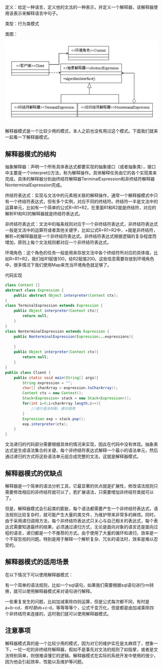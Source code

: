 定义：给定一种语言，定义他的文法的一种表示，并定义一个解释器，该解释器使用该表示来解释语言中句子。

类型：行为类模式

类图：

![](../assets/designpattern13.jpg)

解释器模式是一个比较少用的模式，本人之前也没有用过这个模式。下面我们就来一起看一下解释器模式。

## 解释器模式的结构

抽象解释器：声明一个所有具体表达式都要实现的抽象接口（或者抽象类），接口中主要是一个interpret()方法，称为解释操作。具体解释任务由它的各个实现类来完成，具体的解释器分别由终结符解释器TerminalExpression和非终结符解释器NonterminalExpression完成。

终结符表达式：实现与文法中的元素相关联的解释操作，通常一个解释器模式中只有一个终结符表达式，但有多个实例，对应不同的终结符。终结符一半是文法中的运算单元，比如有一个简单的公式R=R1+R2，在里面R1和R2就是终结符，对应的解析R1和R2的解释器就是终结符表达式。

非终结符表达式：文法中的每条规则对应于一个非终结符表达式，非终结符表达式一般是文法中的运算符或者其他关键字，比如公式R=R1+R2中，+就是非终结符，解析+的解释器就是一个非终结符表达式。非终结符表达式根据逻辑的复杂程度而增加，原则上每个文法规则都对应一个非终结符表达式。

环境角色：这个角色的任务一般是用来存放文法中各个终结符所对应的具体值，比如R=R1+R2，我们给R1赋值100，给R2赋值200。这些信息需要存放到环境角色中，很多情况下我们使用Map来充当环境角色就足够了。

代码实现

```java
class Context {}  
abstract class Expression {  
    public abstract Object interpreter(Context ctx);  
}  
class TerminalExpression extends Expression {  
    public Object interpreter(Context ctx){  
        return null;  
    }  
}  
class NonterminalExpression extends Expression {  
    public NonterminalExpression(Expression...expressions){  

    }  
    public Object interpreter(Context ctx){  
        return null;  
    }  
}  
public class Client {  
    public static void main(String[] args){  
        String expression = "";  
        char[] charArray = expression.toCharArray();  
        Context ctx = new Context();  
        Stack<Expression> stack = new Stack<Expression>();  
        for(int i=0;i<charArray.length;i++){  
            //进行语法判断，递归调用  
        }  
        Expression exp = stack.pop();  
        exp.interpreter(ctx);  
    }  
}  
```

文法递归的代码部分需要根据具体的情况来实现，因此在代码中没有体现。抽象表达式是生成语法集合的关键，每个非终结符表达式解释一个最小的语法单元，然后通过递归的方式将这些语法单元组合成完整的文法，这就是解释器模式。

## 解释器模式的优缺点

解释器是一个简单的语法分析工具，它最显著的优点就是扩展性，修改语法规则只需要修改相应的非终结符就可以了，若扩展语法，只需要增加非终结符类就可以了。

但是，解释器模式会引起类的膨胀，每个语法都需要产生一个非终结符表达式，语法规则比较复杂时，就可能产生大量的类文件，为维护带来非常多的麻烦。同时，由于采用递归调用方法，每个非终结符表达式只关心与自己相关的表达式，每个表达式需要知道最终的结果，必须通过递归方式，无论是面向对象的语言还是面向过程的语言，递归都是一个不推荐的方式。由于使用了大量的循环和递归，效率是一个不容忽视的问题。特别是用于解释一个解析复杂、冗长的语法时，效率是难以忍受的。

## 解释器模式的适用场景

在以下情况下可以使用解释器模式：

有一个简单的语法规则，比如一个sql语句，如果我们需要根据sql语句进行rm转换，就可以使用解释器模式来对语句进行解释。

一些重复发生的问题，比如加减乘除四则运算，但是公式每次都不同，有时是a+b-c*d，有时是a*b+c-d，等等等等个，公式千变万化，但是都是由加减乘除四个非终结符来连接的，这时我们就可以使用解释器模式。

## 注意事项

解释器模式真的是一个比较少用的模式，因为对它的维护实在是太麻烦了，想象一下，一坨一坨的非终结符解释器，假如不是事先对文法的规则了如指掌，或者是文法特别简单，则很难读懂它的逻辑。解释器模式在实际的系统开发中使用的很少，因为他会引起效率、性能以及维护等问题。

